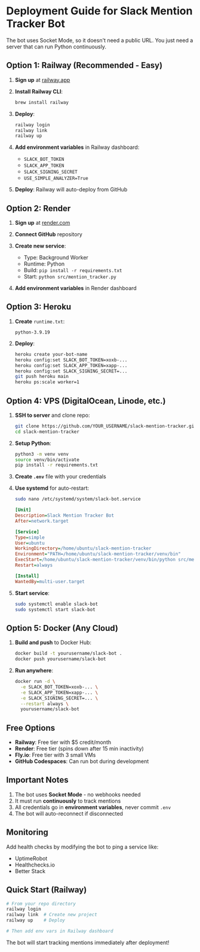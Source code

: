 # Deployment Guide for Slack Mention Tracker Bot

The bot uses Socket Mode, so it doesn't need a public URL. You just need a server that can run Python continuously.

## Option 1: Railway (Recommended - Easy)

1. **Sign up** at [railway.app](https://railway.app)

2. **Install Railway CLI**:
   ```bash
   brew install railway
   ```

3. **Deploy**:
   ```bash
   railway login
   railway link
   railway up
   ```

4. **Add environment variables** in Railway dashboard:
   - `SLACK_BOT_TOKEN`
   - `SLACK_APP_TOKEN`
   - `SLACK_SIGNING_SECRET`
   - `USE_SIMPLE_ANALYZER=True`

5. **Deploy**: Railway will auto-deploy from GitHub

## Option 2: Render

1. **Sign up** at [render.com](https://render.com)

2. **Connect GitHub** repository

3. **Create new service**:
   - Type: Background Worker
   - Runtime: Python
   - Build: `pip install -r requirements.txt`
   - Start: `python src/mention_tracker.py`

4. **Add environment variables** in Render dashboard

## Option 3: Heroku

1. **Create** `runtime.txt`:
   ```
   python-3.9.19
   ```

2. **Deploy**:
   ```bash
   heroku create your-bot-name
   heroku config:set SLACK_BOT_TOKEN=xoxb-...
   heroku config:set SLACK_APP_TOKEN=xapp-...
   heroku config:set SLACK_SIGNING_SECRET=...
   git push heroku main
   heroku ps:scale worker=1
   ```

## Option 4: VPS (DigitalOcean, Linode, etc.)

1. **SSH to server** and clone repo:
   ```bash
   git clone https://github.com/YOUR_USERNAME/slack-mention-tracker.git
   cd slack-mention-tracker
   ```

2. **Setup Python**:
   ```bash
   python3 -m venv venv
   source venv/bin/activate
   pip install -r requirements.txt
   ```

3. **Create `.env`** file with your credentials

4. **Use systemd** for auto-restart:
   ```bash
   sudo nano /etc/systemd/system/slack-bot.service
   ```

   ```ini
   [Unit]
   Description=Slack Mention Tracker Bot
   After=network.target

   [Service]
   Type=simple
   User=ubuntu
   WorkingDirectory=/home/ubuntu/slack-mention-tracker
   Environment="PATH=/home/ubuntu/slack-mention-tracker/venv/bin"
   ExecStart=/home/ubuntu/slack-mention-tracker/venv/bin/python src/mention_tracker.py
   Restart=always

   [Install]
   WantedBy=multi-user.target
   ```

5. **Start service**:
   ```bash
   sudo systemctl enable slack-bot
   sudo systemctl start slack-bot
   ```

## Option 5: Docker (Any Cloud)

1. **Build and push** to Docker Hub:
   ```bash
   docker build -t yourusername/slack-bot .
   docker push yourusername/slack-bot
   ```

2. **Run anywhere**:
   ```bash
   docker run -d \
     -e SLACK_BOT_TOKEN=xoxb-... \
     -e SLACK_APP_TOKEN=xapp-... \
     -e SLACK_SIGNING_SECRET=... \
     --restart always \
     yourusername/slack-bot
   ```

## Free Options

- **Railway**: Free tier with $5 credit/month
- **Render**: Free tier (spins down after 15 min inactivity)
- **Fly.io**: Free tier with 3 small VMs
- **GitHub Codespaces**: Can run bot during development

## Important Notes

1. The bot uses **Socket Mode** - no webhooks needed
2. It must run **continuously** to track mentions
3. All credentials go in **environment variables**, never commit `.env`
4. The bot will auto-reconnect if disconnected

## Monitoring

Add health checks by modifying the bot to ping a service like:
- UptimeRobot
- Healthchecks.io
- Better Stack

## Quick Start (Railway)

```bash
# From your repo directory
railway login
railway link  # Create new project
railway up    # Deploy

# Then add env vars in Railway dashboard
```

The bot will start tracking mentions immediately after deployment!